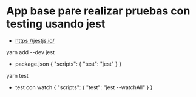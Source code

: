 # App base pare realizar pruebas con testing usando jest


- https://jestjs.io/

yarn add --dev jest

- package.json
{
  "scripts": {
    "test": "jest"
  }
}

yarn test


- test con watch
{
  "scripts": {
    "test": "jest --watchAll"
  }
}